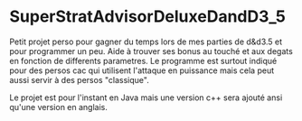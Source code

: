 # SuperStratAdvisorDeluxeDandD3_5

Petit projet perso pour gagner du temps lors de mes parties de d&d3.5 et pour programmer un peu. 
Aide à trouver ses bonus au touché et aux degats en fonction de differents parametres.
Le programme est surtout indiqué pour des persos cac qui utilisent l'attaque en puissance mais cela peut aussi servir à des persos "classique".

Le projet est pour l'instant en Java mais une version c++ sera ajouté ansi qu'une version en anglais.
